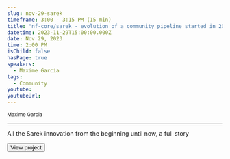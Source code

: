 ```yaml
---
slug: nov-29-sarek
timeframe: 3:00 - 3:15 PM (15 min)
title: "nf-core/sarek - evolution of a community pipeline started in 2016"
datetime: 2023-11-29T15:00:00.000Z
date: Nov 29, 2023
time: 2:00 PM
isChild: false
hasPage: true
speakers:
  - Maxime Garcia
tags:
  - Community
youtube:
youtubeUrl:
---
```

<div className="mb-4">
  <small className="typo-small">
    Maxime Garcia
  </small>
</div>

<hr className="border-t border-gray-50 mb-4 opacity-20" />

All the Sarek innovation from the beginning until now, a full story

<div>
  <Button to="https://github.com/nf-core/sarek" variant="secondary" size="md" arrow>
    View project
  </Button>
</div>